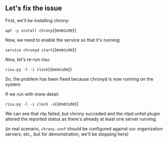 ## Let's fix the issue

First, we'll be installing chrony:

`apt -y install chrony`{{execute}}

Now, we need to enable the service so that it's running:

`service chronyd start`{{execute}}

Now, let's re-run risu:

`risu.py -l -i clock`{{execute}}

So, the problem has been fixed because chronyd is now running on the system.

If we run with more detail:

`risu.py -l -i clock -v`{{execute}}

We can see that ntp failed, but chrony succeded and the ntpd unfail plugin altered the reported status as there's already at least one server running.

(in real scenario, `chrony.conf` should be configured against our organization
servers, etc., but for demonstration, we'll be stopping here)
